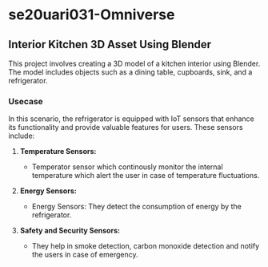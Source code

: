 # se20uari031-Omniverse

## Interior Kitchen 3D Asset Using Blender

This project involves creating a 3D model of a kitchen interior using Blender. The model includes objects such as a dining table, cupboards, sink, and a refrigerator.

### Usecase

In this scenario, the refrigerator is equipped with IoT sensors that enhance its functionality and provide valuable features for users. These sensors include:

1. **Temperature Sensors:**
   - Temperator sensor which continously monitor the internal temperature which alert the user in case of temperature fluctuations.

2. **Energy Sensors:**
   - Energy Sensors: They detect the consumption of energy by the refrigerator.

3. **Safety and Security Sensors:**
   - They help in smoke detection, carbon monoxide detection and notify the users in case of emergency.

